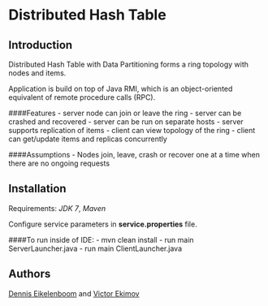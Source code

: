 Distributed Hash Table
==============

Introduction
-------

Distributed Hash Table with Data Partitioning forms a ring topology with nodes and items.

Application is build on top of Java RMI, which is an object-oriented equivalent of remote procedure calls (RPC).

####Features
    - server node can join or leave the ring
    - server can be crashed and recovered
    - server can be run on separate hosts
    - server supports replication of items
    - client can view topology of the ring
    - client can get/update items and replicas concurrently

####Assumptions
    - Nodes join, leave, crash or recover one at a time when there are no ongoing requests

Installation
-------
Requirements: *JDK 7*, *Maven*

Configure service parameters in **service.properties** file.

####To run inside of IDE:
    - mvn clean install
    - run main ServerLauncher.java
    - run main ClientLauncher.java

Authors
-------
[Dennis Eikelenboom](https://github.com/denniseik) and [Victor Ekimov](https://github.com/NorthernDemon)